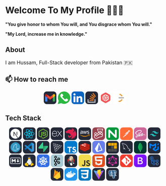 # Welcome To My Profile 👋✨🚀

**"You give honor to whom You will, and You disgrace whom You will."**

**"My Lord, increase me in knowledge."**

<h2>About</h2>
<p style="font-size: 16px;">I am Hussam, Full-Stack developer from Pakistan 🇵🇰</p>
 <h2>📫 How to reach me</h2>
<div align="center" >
<!-- Gmail -->
<a href="mailto:hussamsindhu@gmail.com" target="_blank"><img src="./icons/Gmail-Dark.svg" width="40"></a>
  <!-- WhatsApp -->
  <a href="https://wa.me/923346481902" target="_blank"><img src="./icons/whatsapp.svg" width="40"></a>
<!-- linkedin -->
<a href="https://www.linkedin.com/in/hussamsindhu/" target="_blank" ><img src="./icons/LinkedIn.svg" width="40"></a>
<!-- StackOverflow -->
<a href="https://stackoverflow.com/users/11535467/hussamsindhu" target="_blank"><img src="./icons/StackOverflow-Dark.svg" width="40"></a>
<!-- Codewars -->
<a href="https://www.codewars.com/users/hussamsindhu" target="_blank"><img src="./icons/codewars.png" width="40"></a>
<!-- leetcode -->
<a href="https://leetcode.com/u/hussamsindhu/" target="_blank"><img src="./icons/LeetCode.png" width="40"></a>
</div>

<h2>Tech Stack</h2>
<div align="center">
<img src="./icons/NextJS-Dark.svg" width="40" target="_blank">
<img src="./icons/React-Dark.svg" width="40" target="_blank">
<img src="./icons/NodeJS-Dark.svg" width="40" target="_blank">
<img src="./icons/ExpressJS-Dark.svg" width="40" target="_blank">
<img src="./icons/NestJS-Dark.svg" width="40" target="_blank">
<img src="./icons/AWS-Dark.svg" width="40" target="_blank">
<img src="./icons/Jest.svg" width="40" target="_blank">
<img src="./icons/Nginx.svg" width="40" target="_blank">
<img src="./icons/Postman.svg" width="40" target="_blank">
<img src="./icons/Sass.svg" width="40" target="_blank">
<img src="./icons/TailwindCSS-Dark.svg" width="40" target="_blank">
<img src="./icons/Yarn-Dark.svg" width="40" target="_blank">
<img src="./icons/VSCode-Dark.svg" width="40" target="_blank">
<img src="./icons/Supabase-Dark.svg" width="40" target="_blank">
<img src="./icons/ThreeJS-Dark.svg" width="40" target="_blank">
<img src="./icons/TypeScript.svg" width="40" target="_blank">
<img src="./icons/Redis-Dark.svg" width="40" target="_blank">
<img src="./icons/Prisma.svg" width="40" target="_blank">
<img src="./icons/Pnpm-Dark.svg" width="40" target="_blank">
<img src="./icons/MySQL-Dark.svg" width="40" target="_blank">
<img src="./icons/MongoDB.svg" width="40" target="_blank">
<img src="./icons/MaterialUI-Dark.svg" width="40" target="_blank">
<img src="./icons/Markdown-Dark.svg" width="40" target="_blank">
<img src="./icons/Linux-Dark.svg" width="40" target="_blank">
<img src="./icons/Kubernetes.svg" width="40" target="_blank">
<img src="./icons/Kafka.svg" width="40" target="_blank">
<img src="./icons/Jenkins-Dark.svg" width="40" target="_blank">
<img src="./icons/JavaScript.svg" width="40" target="_blank">
<img src="./icons/HTML.svg" width="40" target="_blank">
<img src="./icons/GraphQL-Dark.svg" width="40" target="_blank">
<img src="./icons/Git.svg" width="40" target="_blank">
<img src="./icons/Bootstrap.svg" width="40" target="_blank">
<img src="./icons/GithubActions-Dark.svg" width="40" target="_blank">
<img src="./icons/Firebase-Dark.svg" width="40" target="_blank">
<img src="./icons/Docker.svg" width="40" target="_blank">
<img src="./icons/CSS.svg" width="40" target="_blank">
<img src="./icons/Vite-Dark.svg" width="40" target="_blank">
<img src="./icons/PostgreSQL-Dark.svg" width="40" target="_blank">
</div>

